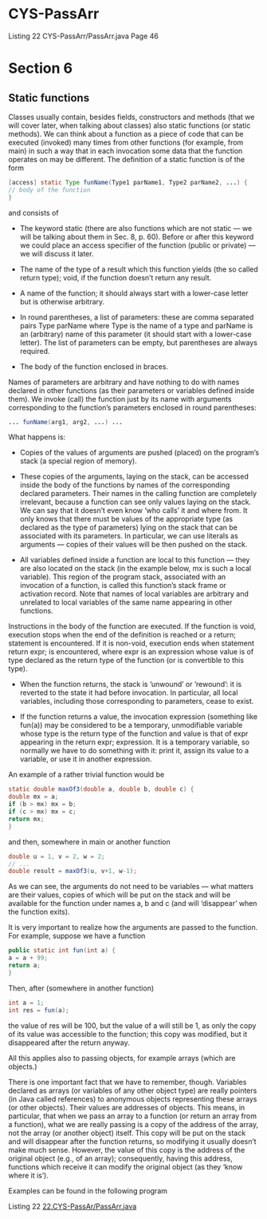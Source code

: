 # CYS-PassArr
Listing 22 CYS-PassArr/PassArr.java Page 46

# Section 6   
## Static functions  
 
Classes usually contain, besides fields, constructors and methods (that we will cover
later, when talking about classes) also static functions (or static methods). We can
think about a function as a piece of code that can be executed (invoked) many times
from other functions (for example, from main) in such a way that in each invocation
some data that the function operates on may be different.
The definition of a static function is of the form

```java
[access] static Type funName(Type1 parName1, Type2 parName2, ...) {
// body of the function
}
```

and consists of

* The keyword static (there are also functions which are not static — we will be talking about them in Sec. 8, p. 60). Before or after this keyword we could place an access specifier of the function (public or private) — we will discuss it later.  
  
* The name of the type of a result which this function yields (the so called return type); void, if the function doesn’t return any result.  
  
* A name of the function; it should always start with a lower-case letter but is otherwise arbitrary.  
  
* In round parentheses, a list of parameters: these are comma separated pairs Type
parName where Type is the name of a type and parName is an (arbitrary) name of
this parameter (it should start with a lower-case letter). The list of parameters
can be empty, but parentheses are always required.  
  
* The body of the function enclosed in braces.  
  
Names of parameters are arbitrary and have nothing to do with names declared in other
functions (as their parameters or variables defined inside them). We invoke (call) the
function just by its name with arguments corresponding to the function’s parameters
enclosed in round parentheses:  
  
```java
... funName(arg1, arg2, ...) ...
```
  
What happens is:  
  
* Copies of the values of arguments are pushed (placed) on the program’s stack
(a special region of memory).  

* These copies of the arguments, laying on the stack, can be accessed inside the
body of the functions by names of the corresponding declared parameters. Their
names in the calling function are completely irrelevant, because a function can see
only values laying on the stack. We can say that it doesn’t even know ‘who calls’
it and where from. It only knows that there must be values of the appropriate
type (as declared as the type of parameters) lying on the stack that can be
associated with its parameters. In particular, we can use literals as arguments
— copies of their values will be then pushed on the stack.  

* All variables defined inside a function are local to this function — they are
also located on the stack (in the example below, mx is such a local variable).
This region of the program stack, associated with an invocation of a function, is
called this function’s stack frame or activation record. Note that names of
local variables are arbitrary and unrelated to local variables of the same name
appearing in other functions. 
 
Instructions in the body of the function are executed. If the function is void, execution stops when the end of the definition is reached or a return; statement is encountered. If it is non-void, execution ends when statement return expr; is encountered, where expr is an expression whose value is of type declared as the return type of the function (or is convertible to this type).  

* When the function returns, the stack is ’unwound’ or ’rewound’: it is reverted to the state it had before invocation. In particular, all local variables, including those corresponding to parameters, cease to exist.  

* If the function returns a value, the invocation expression (something like fun(a)) may be considered to be a temporary, unmodifiable variable whose type is the return type of the function and value is that of expr appearing in the return expr; expression. It is a temporary variable, so normally we have to do something with it: print it, assign its value to a variable, or use it in another expression.  
  
An example of a rather trivial function would be  

```java
static double maxOf3(double a, double b, double c) {
double mx = a;
if (b > mx) mx = b;
if (c > mx) mx = c;
return mx;
}
```
  
and then, somewhere in main or another function
  
```java
double u = 1, v = 2, w = 2;
// ...
double result = maxOf3(u, v+1, w-1);
```  
  
As we can see, the arguments do not need to be variables — what matters are their
values, copies of which will be put on the stack and will be available for the function
under names a, b and c (and will ‘disappear’ when the function exits).  

It is very important to realize how the arguments are passed to the function. For
example, suppose we have a function  
  
```java
public static int fun(int a) {
a = a + 99;
return a;
}
``` 
  
Then, after (somewhere in another function) 
  
```java
int a = 1;
int res = fun(a);
```
  
the value of res will be 100, but the value of a will still be 1, as only the copy of its value was accessible to the function; this copy was modified, but it disappeared after the return anyway.  
  
All this applies also to passing objects, for example arrays (which are objects.)  
  
There is one important fact that we have to remember, though. Variables declared as arrays (or variables of any other object type) are really pointers (in Java called references) to anonymous objects representing these arrays (or other objects). Their values are addresses of objects. This means, in particular, that when we pass an array to a function (or return an array from a function), what we are really passing is a copy of the address of the array, not the array (or another object) itself. This copy will be put on the stack and will disappear after the function returns, so modifying it usually doesn’t make much sense. However, the value of this copy is the address of the original object (e.g., of an array); consequently, having this address, functions which receive it can modify the original object (as they ‘know where it is’).  
  
Examples can be found in the following program  

Listing 22
[22.CYS-PassAr/PassArr.java](https://github.com/Java-PJATK/22.CYS-PassArr/blob/main/PassArr.java) 